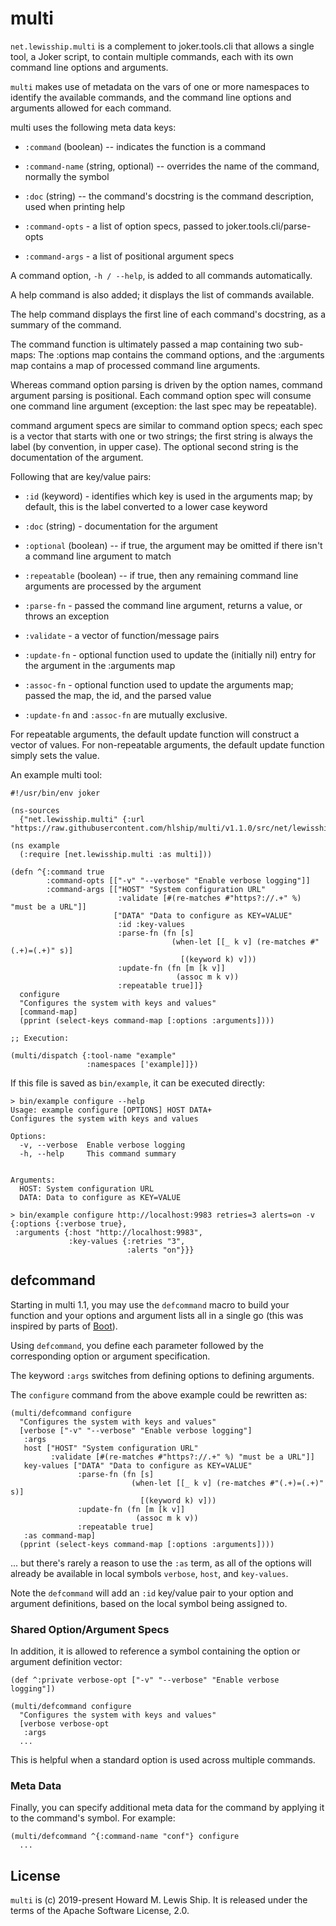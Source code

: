 # multi

`net.lewisship.multi` is a complement to joker.tools.cli that allows a single tool, a Joker script, to 
contain multiple commands, each with its own command line options and arguments.

`multi` makes use of metadata on the vars of one or
more namespaces to identify the available commands, and the command line options
and arguments allowed for each command.

multi uses the following meta data keys:

* `:command` (boolean) -- indicates the function is a command 

* `:command-name` (string, optional) -- overrides the name of the command, normally the symbol

* `:doc` (string) -- the command's docstring is the command description, used when printing help

* `:command-opts` - a list of option specs, passed to joker.tools.cli/parse-opts

* `:command-args` - a list of positional argument specs 

A command option, `-h / --help`, is added to all commands automatically.

A help command is also added; it displays the list of commands available.

The help command displays the first line of each command's docstring, as a summary
of the command.

The command function is ultimately passed a map containing two sub-maps:
The :options map contains the command options, and the :arguments
map contains a map of processed command line arguments.

Whereas command option parsing is driven by the option names, command argument
parsing is positional. Each command option spec will consume one command line argument
(exception: the last spec may be repeatable).

command argument specs are similar to command option specs; each spec is a vector that starts
with one or two strings; the first string is always the label (by convention,
in upper case). The optional second string is the documentation of the argument.

Following that are key/value pairs:

* `:id` (keyword) - identifies which key is used in the arguments map; by default,
this is the label converted to a lower case keyword

* `:doc` (string) - documentation for the argument

* `:optional` (boolean) -- if true, the argument may be omitted if there isn't a
    command line argument to match

* `:repeatable` (boolean) -- if true, then any remaining command line arguments are processed
by the argument

* `:parse-fn` - passed the command line argument, returns a value, or throws an exception

* `:validate` - a vector of function/message pairs

* `:update-fn` - optional function used to update the (initially nil) entry for the argument in the :arguments map
 
* `:assoc-fn` - optional function used to update the arguments map; passed the map, the id, and the parsed value

* `:update-fn` and `:assoc-fn` are mutually exclusive.

For repeatable arguments, the default update function will construct a vector of values.
For non-repeatable arguments, the default update function simply sets the value.

An example multi tool:

```
#!/usr/bin/env joker

(ns-sources
  {"net.lewisship.multi" {:url "https://raw.githubusercontent.com/hlship/multi/v1.1.0/src/net/lewisship/multi.joke"}})

(ns example
  (:require [net.lewisship.multi :as multi]))

(defn ^{:command true
        :command-opts [["-v" "--verbose" "Enable verbose logging"]]
        :command-args [["HOST" "System configuration URL"
                        :validate [#(re-matches #"https?://.+" %) "must be a URL"]]
                       ["DATA" "Data to configure as KEY=VALUE"
                        :id :key-values
                        :parse-fn (fn [s]
                                    (when-let [[_ k v] (re-matches #"(.+)=(.+)" s)]
                                      [(keyword k) v]))
                        :update-fn (fn [m [k v]]
                                     (assoc m k v))
                        :repeatable true]]}
  configure
  "Configures the system with keys and values"
  [command-map]
  (pprint (select-keys command-map [:options :arguments])))

;; Execution:

(multi/dispatch {:tool-name "example"
                 :namespaces ['example]]})
```
If this file is saved as `bin/example`, it can be executed directly:

```
> bin/example configure --help
Usage: example configure [OPTIONS] HOST DATA+
Configures the system with keys and values

Options:
  -v, --verbose  Enable verbose logging
  -h, --help     This command summary


Arguments:
  HOST: System configuration URL
  DATA: Data to configure as KEY=VALUE

> bin/example configure http://localhost:9983 retries=3 alerts=on -v
{:options {:verbose true},
 :arguments {:host "http://localhost:9983",
             :key-values {:retries "3",
                          :alerts "on"}}}
```

## defcommand

Starting in multi 1.1, you may use the `defcommand` macro to build your function and
your options and argument lists all in a single go (this was inspired by
parts of [Boot](https://boot-clj.com/)).

Using `defcommand`, you define each parameter followed by the corresponding option or argument specification.

The keyword `:args` switches from defining options to defining arguments.

The `configure` command from the above example could be rewritten as:

```
(multi/defcommand configure
  "Configures the system with keys and values"
  [verbose ["-v" "--verbose" "Enable verbose logging"]
   :args
   host ["HOST" "System configuration URL"
         :validate [#(re-matches #"https?://.+" %) "must be a URL"]]
   key-values ["DATA" "Data to configure as KEY=VALUE"
               :parse-fn (fn [s]
                           (when-let [[_ k v] (re-matches #"(.+)=(.+)" s)]
                             [(keyword k) v]))
               :update-fn (fn [m [k v]]
                            (assoc m k v))
               :repeatable true]
   :as command-map]
  (pprint (select-keys command-map [:options :arguments])))
```

... but there's rarely a reason to use the `:as` term, as all of the options will already be
available in local symbols `verbose`, `host`, and `key-values`.

Note the `defcommand` will add an `:id` key/value pair to your option and argument definitions,
based on the local symbol being assigned to.

### Shared Option/Argument Specs

In addition, it is allowed to reference a symbol containing the option or argument
definition vector:

```
(def ^:private verbose-opt ["-v" "--verbose" "Enable verbose logging"])

(multi/defcommand configure
  "Configures the system with keys and values"
  [verbose verbose-opt
   :args
  ...
```

This is helpful when a standard option is used across multiple commands.

### Meta Data

Finally, you can specify additional meta data for the command by applying
it to the command's symbol.  For example:

```
(multi/defcommand ^{:command-name "conf"} configure
  ...
```

## License

`multi` is (c) 2019-present Howard M. Lewis Ship.
It is released under the terms of the Apache Software License, 2.0.